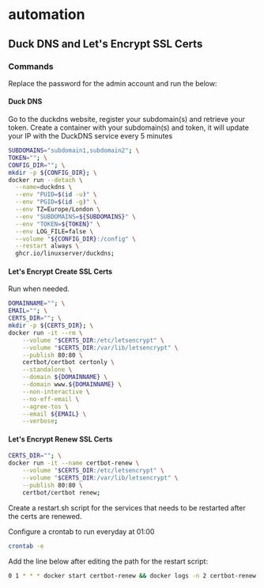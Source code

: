 # automation

## Duck DNS and Let's Encrypt SSL Certs

### Commands

Replace the password for the admin account and run the below:

#### Duck DNS

Go to the duckdns website, register your subdomain(s) and retrieve your token.
Create a container with your subdomain(s) and token, it will update your IP with the DuckDNS service every 5 minutes

```bash
SUBDOMAINS="subdomain1,subdomain2"; \
TOKEN=""; \
CONFIG_DIR=""; \
mkdir -p ${CONFIG_DIR}; \
docker run --detach \
  --name=duckdns \
  --env "PUID=$(id -u)" \
  --env "PGID=$(id -g)" \
  --env TZ=Europe/London \
  --env "SUBDOMAINS=${SUBDOMAINS}" \
  --env "TOKEN=${TOKEN}" \
  --env LOG_FILE=false \
  --volume "${CONFIG_DIR}:/config" \
  --restart always \
  ghcr.io/linuxserver/duckdns;
```

#### Let's Encrypt Create SSL Certs
Run when needed.

```bash
DOMAINNAME=""; \
EMAIL=""; \
CERTS_DIR=""; \
mkdir -p ${CERTS_DIR}; \
docker run -it --rm \
    --volume "$CERTS_DIR:/etc/letsencrypt" \
    --volume "$CERTS_DIR:/var/lib/letsencrypt" \
    --publish 80:80 \
    certbot/certbot certonly \
    --standalone \
    --domain ${DOMAINNAME} \
    --domain www.${DOMAINNAME} \
    --non-interactive \
    --no-eff-email \
    --agree-tos \
    --email ${EMAIL} \
    --verbose;
```

#### Let's Encrypt Renew SSL Certs

```bash
CERTS_DIR=""; \
docker run -it --name certbot-renew \
    --volume "$CERTS_DIR:/etc/letsencrypt" \
    --volume "$CERTS_DIR:/var/lib/letsencrypt" \
    --publish 80:80 \
    certbot/certbot renew;
```

Create a restart.sh script for the services that needs to be restarted after the certs are renewed.

Configure a crontab to run everyday at 01:00

```bash
crontab -e
```

Add the line below after editing the path for the restart script:
```bash
0 1 * * * docker start certbot-renew && docker logs -n 2 certbot-renew | grep -qw "No renewals were attempted." || <restart script path>/restart.sh
```